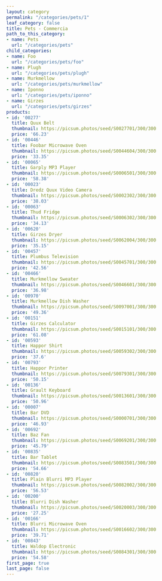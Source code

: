 ```yaml
---
layout: category
permalink: "/categories/pets/1"
leaf_category: false
title: Pets - Commercia
path_to_this_category:
- name: Pets
  url: "/categories/pets"
child_categories:
- name: Foo
  url: "/categories/pets/foo"
- name: Plugh
  url: "/categories/pets/plugh"
- name: Murkmellow
  url: "/categories/pets/murkmellow"
- name: Iponno
  url: "/categories/pets/iponno"
- name: Girzes
  url: "/categories/pets/girzes"
products:
- id: '00277'
  title: Quux Belt
  thumbnail: https://picsum.photos/seed/S0027701/300/300
  price: '66.23'
- id: '00446'
  title: Foobar Microwave Oven
  thumbnail: https://picsum.photos/seed/S0044604/300/300
  price: '33.35'
- id: '00065'
  title: Garply MP3 Player
  thumbnail: https://picsum.photos/seed/S0006501/300/300
  price: '58.38'
- id: '00023'
  title: Dredz Quux Video Camera
  thumbnail: https://picsum.photos/seed/S0002302/300/300
  price: '38.03'
- id: '00063'
  title: Thud Fridge
  thumbnail: https://picsum.photos/seed/S0006302/300/300
  price: '34.13'
- id: '00620'
  title: Girzes Dryer
  thumbnail: https://picsum.photos/seed/S0062004/300/300
  price: '35.15'
- id: '00457'
  title: Plumbus Television
  thumbnail: https://picsum.photos/seed/S0045701/300/300
  price: '42.56'
- id: '00466'
  title: Murkmellow Sweater
  thumbnail: https://picsum.photos/seed/S0046601/300/300
  price: '36.98'
- id: '00970'
  title: Murkmellow Dish Washer
  thumbnail: https://picsum.photos/seed/S0097001/300/300
  price: '49.36'
- id: '00151'
  title: Girzes Calculator
  thumbnail: https://picsum.photos/seed/S0015101/300/300
  price: '61.08'
- id: '00593'
  title: Happor Shirt
  thumbnail: https://picsum.photos/seed/S0059302/300/300
  price: '37.6'
- id: '00793'
  title: Happor Printer
  thumbnail: https://picsum.photos/seed/S0079301/300/300
  price: '50.15'
- id: '00136'
  title: Grault Keyboard
  thumbnail: https://picsum.photos/seed/S0013601/300/300
  price: '50.96'
- id: '00007'
  title: Bar DVD
  thumbnail: https://picsum.photos/seed/S0000701/300/300
  price: '46.93'
- id: '00692'
  title: Baz Fan
  thumbnail: https://picsum.photos/seed/S0069201/300/300
  price: '45.79'
- id: '00835'
  title: Bar Tablet
  thumbnail: https://picsum.photos/seed/S0083501/300/300
  price: '54.66'
- id: '00820'
  title: Plain Blurri MP3 Player
  thumbnail: https://picsum.photos/seed/S0082002/300/300
  price: '56.53'
- id: '00200'
  title: Blurri Dish Washer
  thumbnail: https://picsum.photos/seed/S0020003/300/300
  price: '27.25'
- id: '00166'
  title: Blurri Microwave Oven
  thumbnail: https://picsum.photos/seed/S0016602/300/300
  price: '39.71'
- id: '00843'
  title: Waldop Electronic
  thumbnail: https://picsum.photos/seed/S0084301/300/300
  price: '54.58'
first_page: true
last_page: false
---
```

